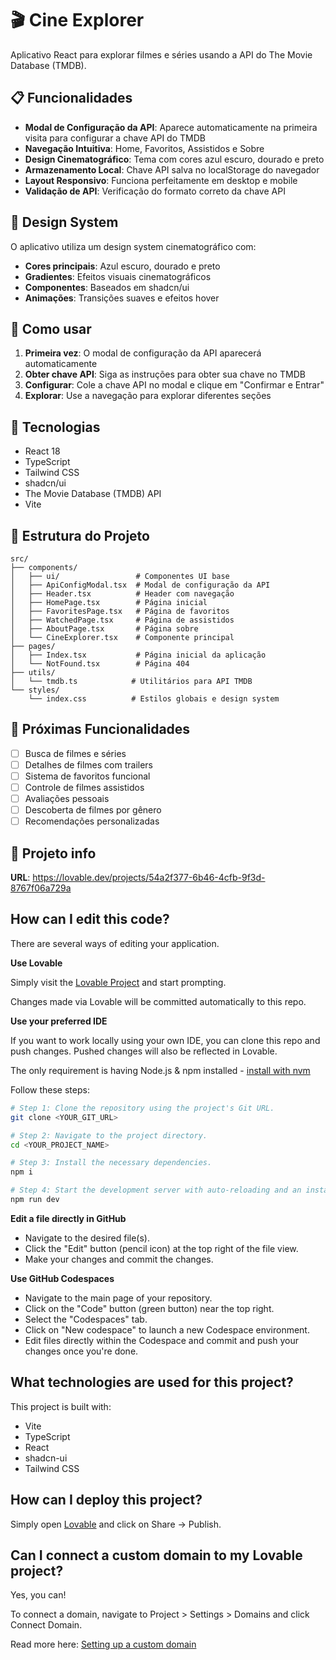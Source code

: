 # 🎬 Cine Explorer

Aplicativo React para explorar filmes e séries usando a API do The Movie Database (TMDB).

## 📋 Funcionalidades

- **Modal de Configuração da API**: Aparece automaticamente na primeira visita para configurar a chave API do TMDB
- **Navegação Intuitiva**: Home, Favoritos, Assistidos e Sobre
- **Design Cinematográfico**: Tema com cores azul escuro, dourado e preto
- **Armazenamento Local**: Chave API salva no localStorage do navegador
- **Layout Responsivo**: Funciona perfeitamente em desktop e mobile
- **Validação de API**: Verificação do formato correto da chave API

## 🎨 Design System

O aplicativo utiliza um design system cinematográfico com:
- **Cores principais**: Azul escuro, dourado e preto
- **Gradientes**: Efeitos visuais cinematográficos
- **Componentes**: Baseados em shadcn/ui
- **Animações**: Transições suaves e efeitos hover

## 🚀 Como usar

1. **Primeira vez**: O modal de configuração da API aparecerá automaticamente
2. **Obter chave API**: Siga as instruções para obter sua chave no TMDB
3. **Configurar**: Cole a chave API no modal e clique em "Confirmar e Entrar"
4. **Explorar**: Use a navegação para explorar diferentes seções

## 🔧 Tecnologias

- React 18
- TypeScript
- Tailwind CSS
- shadcn/ui
- The Movie Database (TMDB) API
- Vite

## 📁 Estrutura do Projeto

```
src/
├── components/
│   ├── ui/                 # Componentes UI base
│   ├── ApiConfigModal.tsx  # Modal de configuração da API
│   ├── Header.tsx          # Header com navegação
│   ├── HomePage.tsx        # Página inicial
│   ├── FavoritesPage.tsx   # Página de favoritos
│   ├── WatchedPage.tsx     # Página de assistidos
│   ├── AboutPage.tsx       # Página sobre
│   └── CineExplorer.tsx    # Componente principal
├── pages/
│   ├── Index.tsx           # Página inicial da aplicação
│   └── NotFound.tsx        # Página 404
├── utils/
│   └── tmdb.ts            # Utilitários para API TMDB
└── styles/
    └── index.css          # Estilos globais e design system
```

## 🎯 Próximas Funcionalidades

- [ ] Busca de filmes e séries
- [ ] Detalhes de filmes com trailers
- [ ] Sistema de favoritos funcional
- [ ] Controle de filmes assistidos
- [ ] Avaliações pessoais
- [ ] Descoberta de filmes por gênero
- [ ] Recomendações personalizadas

## 📝 Projeto info

**URL**: https://lovable.dev/projects/54a2f377-6b46-4cfb-9f3d-8767f06a729a

## How can I edit this code?

There are several ways of editing your application.

**Use Lovable**

Simply visit the [Lovable Project](https://lovable.dev/projects/54a2f377-6b46-4cfb-9f3d-8767f06a729a) and start prompting.

Changes made via Lovable will be committed automatically to this repo.

**Use your preferred IDE**

If you want to work locally using your own IDE, you can clone this repo and push changes. Pushed changes will also be reflected in Lovable.

The only requirement is having Node.js & npm installed - [install with nvm](https://github.com/nvm-sh/nvm#installing-and-updating)

Follow these steps:

```sh
# Step 1: Clone the repository using the project's Git URL.
git clone <YOUR_GIT_URL>

# Step 2: Navigate to the project directory.
cd <YOUR_PROJECT_NAME>

# Step 3: Install the necessary dependencies.
npm i

# Step 4: Start the development server with auto-reloading and an instant preview.
npm run dev
```

**Edit a file directly in GitHub**

- Navigate to the desired file(s).
- Click the "Edit" button (pencil icon) at the top right of the file view.
- Make your changes and commit the changes.

**Use GitHub Codespaces**

- Navigate to the main page of your repository.
- Click on the "Code" button (green button) near the top right.
- Select the "Codespaces" tab.
- Click on "New codespace" to launch a new Codespace environment.
- Edit files directly within the Codespace and commit and push your changes once you're done.

## What technologies are used for this project?

This project is built with:

- Vite
- TypeScript
- React
- shadcn-ui
- Tailwind CSS

## How can I deploy this project?

Simply open [Lovable](https://lovable.dev/projects/54a2f377-6b46-4cfb-9f3d-8767f06a729a) and click on Share -> Publish.

## Can I connect a custom domain to my Lovable project?

Yes, you can!

To connect a domain, navigate to Project > Settings > Domains and click Connect Domain.

Read more here: [Setting up a custom domain](https://docs.lovable.dev/tips-tricks/custom-domain#step-by-step-guide)

